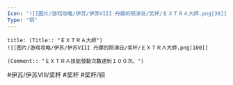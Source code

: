 ```yaml
---
Icon: "![[图片/游戏攻略/伊苏/伊苏VIII 丹娜的陨涕日/奖杯/ＥＸＴＲＡ大師.png|30]]"
Type: "铜"
---
```

```ad-common-bronze-trophy
title: (Title:: "ＥＸＴＲＡ大師")
![[图片/游戏攻略/伊苏/伊苏VIII 丹娜的陨涕日/奖杯/ＥＸＴＲＡ大師.png|100]]

(Comment:: "ＥＸＴＲＡ技能發動次數達到１００次。")
```

#伊苏/伊苏VIII/奖杯 #奖杯 #奖杯/铜
